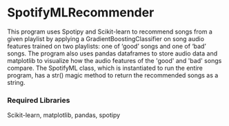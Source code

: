 # SpotifyMLRecommender

This program uses Spotipy and Scikit-learn to recommend songs from a given playlist by applying a GradientBoostingClassifier on song audio features trained on two playlists: one of ‘good’ songs and one of ‘bad’ songs. The program also uses pandas dataframes to store audio data and matplotlib to visualize how the audio features of the 'good' and 'bad' songs compare. The SpotifyML class, which is instantiated to run the entire program, has a str() magic method to return the recommended songs as a string.

### Required Libraries

Scikit-learn, matplotlib, pandas, spotipy
